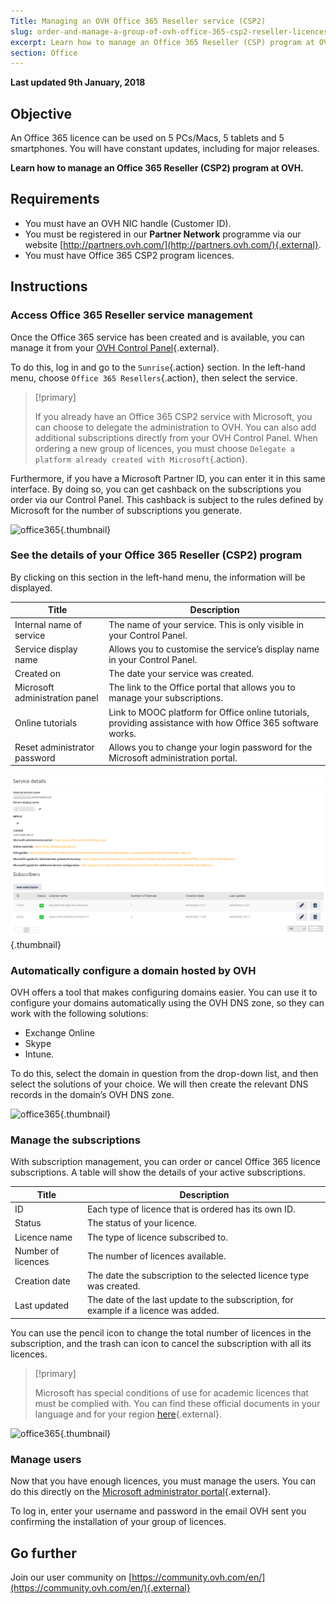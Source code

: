 ```yaml
---
Title: Managing an OVH Office 365 Reseller service (CSP2) 
slug: order-and-manage-a-group-of-ovh-office-365-csp2-reseller-licences
excerpt: Learn how to manage an Office 365 Reseller (CSP) program at OVH
section: Office
---
```


**Last updated 9th January, 2018**

## Objective

An Office 365 licence can be used on 5 PCs/Macs, 5 tablets and 5 smartphones. You will have constant updates, including for major releases. 

**Learn how to manage an Office 365 Reseller (CSP2) program at OVH.**

## Requirements
- You must have an OVH NIC handle (Customer ID).
-  You must be registered in our **Partner Network** programme via our website [http://partners.ovh.com/](http://partners.ovh.com/){.external}. 
- You must have Office 365 CSP2 program licences.

## Instructions

### Access Office 365 Reseller service management

Once the Office 365 service has been created and is available, you can manage it from your [OVH Control Panel](https://www.ovh.com/auth/?action=gotomanager){.external}.

To do this, log in and go to the `Sunrise`{.action} section. In the left-hand menu, choose `Office 365 Resellers`{.action}, then select the service.

> [!primary]
>
> If you already have an Office 365 CSP2 service with Microsoft, you can choose to delegate the administration to OVH. You can also add additional subscriptions directly from your OVH Control Panel. When ordering a new group of licences, you must choose `Delegate a platform already created with Microsoft`{.action}.
>

Furthermore, if you have a Microsoft Partner ID, you can enter it in this same interface. By doing so, you can get cashback on the subscriptions you order via our Control Panel. This cashback is subject to the rules defined by Microsoft for the number of subscriptions you generate.

![office365](images/sunrise_office365_CSP2.png){.thumbnail}

### See the details of your Office 365 Reseller (CSP2) program

By clicking on this section in the left-hand menu, the information will be displayed.

|Title|Description| 
|---|---| 
|Internal name of service|The name of your service. This is only visible in your Control Panel.| 
|Service display name|Allows you to customise the service’s display name in your Control Panel.| 
|Created on|The date your service was created.| 
| Microsoft administration panel|The link to the Office portal that allows you to manage your subscriptions.| 
|Online tutorials|Link to MOOC platform for Office online tutorials, providing assistance with how Office 365 software works.| 
|Reset administrator password|Allows you to change your login password for the Microsoft administration portal.|

![office365](images/sunrise_office365_CSP2_services_details.png){.thumbnail}

### Automatically configure a domain hosted by OVH

OVH offers a tool that makes configuring domains easier. You can use it to configure your domains automatically using the OVH DNS zone, so they can work with the following solutions:

- Exchange Online
- Skype
- Intune.

To do this, select the domain in question from the drop-down list, and then select the solutions of your choice. We will then create the relevant DNS records in the domain’s OVH DNS zone.

![office365](images/sunrise_office365_CSP2_automatic_domain_configuration.png){.thumbnail}

### Manage the subscriptions

With subscription management, you can order or cancel Office 365 licence subscriptions. A table will show the details of your active subscriptions.

|Title|Description| 
|---|---| 
|ID|Each type of licence that is ordered has its own ID.| 
|Status|The status of your licence.| 
|Licence name|The type of licence subscribed to.| 
|Number of licences|The number of licences available.| 
|Creation date|The date the subscription to the selected licence type was created.| 
|Last updated|The date of the last update to the subscription, for example if a licence was added.|

You can use the pencil icon to change the total number of licences in the subscription, and the trash can icon to cancel the subscription with all its licences.

> [!primary]
>
> Microsoft has special conditions of use for academic licences that must be complied with. You can find these official documents in your language and for your region [here](http://www.microsoftvolumelicensing.com/DocumentSearch.aspx?Mode=2&Keyword=AcademicQualEdUserDef){.external}.
>

![office365](images/sunrise_office365_CSP2_Subscribers.png){.thumbnail}

### Manage users

Now that you have enough licences, you must manage the users. You can do this directly on the [Microsoft administrator portal](https://portal.office.com/Admin/Default.aspx){.external}.

To log in, enter your username and password in the email OVH sent you confirming the installation of your group of licences.

## Go further

Join our user community on [https://community.ovh.com/en/](https://community.ovh.com/en/){.external}
